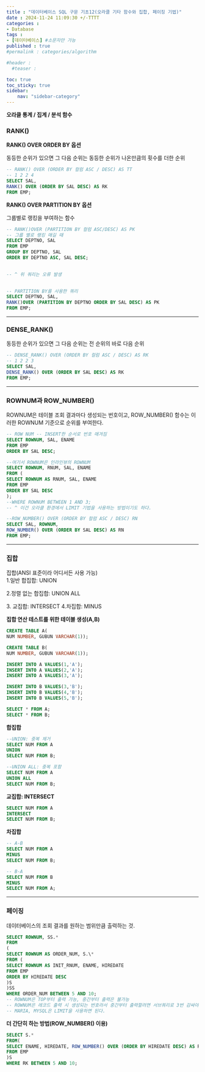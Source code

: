 ```yaml
---
title : "데이터베이스 SQL 구문 기초12(오라클 기타 함수와 집합, 페이징 기법)"
date : 2024-11-24 11:09:30 +/-TTTT
categories : 
- Database
tags : 
- [데이터베이스] #소문자만 가능
published : true
#permalink : categories/algorithm

#header :
  #teaser : 

toc: true
toc_sticky: true
sidebar:
    nav: "sidebar-category"
---
```


**오라클 통계 / 집계 / 분석 함수**

### RANK()
**RANK() OVER ORDER BY 옵션**

동등한 순위가 있으면 그 다음 순위는 동등한 순위가 나온만큼의 횟수를 더한 순위

```sql
-- RANK() OVER (ORDER BY 컬럼 ASC / DESC) AS TT  
-- 1 2 2 4  
SELECT SAL,  
RANK() OVER (ORDER BY SAL DESC) AS RK  
FROM EMP;
```

**RANK() OVER PARTITION BY 옵션**

그룹별로 랭킹을 부여하는 함수

```sql
-- RANK()OVER (PARTITION BY 컬럼 ASC/DESC) AS PK  
-- 그룹 별로 랭킹 매길 때  
SELECT DEPTNO, SAL  
FROM EMP  
GROUP BY DEPTNO, SAL  
ORDER BY DEPTNO ASC, SAL DESC;

  
-- ^ 위 쿼리는 오류 발생

  
-- PARTITION BY를 사용한 쿼리  
SELECT DEPTNO, SAL,  
RANK()OVER (PARTITION BY DEPTNO ORDER BY SAL DESC) AS PK  
FROM EMP;
```
* * *

### DENSE_RANK()
동등한 순위가 있으면 그 다음 순위는 전 순위의 바로 다음 순위
```sql
-- DENSE_RANK() OVER (ORDER BY 컬럼 ASC / DESC) AS RK  
-- 1 2 2 3  
SELECT SAL,  
DENSE_RANK() OVER (ORDER BY SAL DESC) AS RK  
FROM EMP;
```
* * *

### ROWNUM과 ROW_NUMBER()

ROWNUM은 테이블 조회 결과마다 생성되는 번호이고, ROW_NUMBER() 함수는 이러한 ROWNUM 기준으로 순위를 부여한다.

```sql
-- ROW NUM -- INSERT한 순서로 번호 매겨짐  
SELECT ROWNUM, SAL, ENAME  
FROM EMP  
ORDER BY SAL DESC;

--여기서 ROWNUM은 인라인뷰의 ROWNUM  
SELECT ROWNUM, RNUM, SAL, ENAME  
FROM (  
SELECT ROWNUM AS RNUM, SAL, ENAME  
FROM EMP  
ORDER BY SAL DESC  
);  
--WHERE ROWNUM BETWEEN 1 AND 3;  
-- ^ 이건 오라클 환경에서 LIMIT 기법을 사용하는 방법이기도 하다.

--ROW_NUMBER() OVER (ORDER BY 컬럼 ASC / DESC) RN  
SELECT SAL, ROWNUM,  
ROW_NUMBER() OVER (ORDER BY SAL DESC) AS RN  
FROM EMP;
```
* * *

### 집합 

집합(ANSI 표준이라 어디서든 사용 가능)  
1\.일반 합집합: UNION

2\.정렬 없는 합집합: UNION ALL

3\. 교집합: INTERSECT 4.차집합: MINUS

**집합 연산 테스트를 위한 테이블 생성(A,B)**

```sql
CREATE TABLE A(  
NUM NUMBER, GUBUN VARCHAR(1));

CREATE TABLE B(  
NUM NUMBER, GUBUN VARCHAR(1));

INSERT INTO A VALUES(1,'A');  
INSERT INTO A VALUES(2,'A');  
INSERT INTO A VALUES(3,'A');

INSERT INTO B VALUES(3,'B');  
INSERT INTO B VALUES(4,'B');  
INSERT INTO B VALUES(5,'B');

SELECT * FROM A;  
SELECT * FROM B;
```

**합집합**
```sql
--UNION: 중복 제거  
SELECT NUM FROM A  
UNION  
SELECT NUM FROM B;

--UNION ALL: 중복 포함  
SELECT NUM FROM A  
UNION ALL  
SELECT NUM FROM B;
```
**교집합: INTERSECT**
```sql  
SELECT NUM FROM A  
INTERSECT  
SELECT NUM FROM B;
```
**차집합**
```sql
-- A-B  
SELECT NUM FROM A  
MINUS  
SELECT NUM FROM B;

-- B-A  
SELECT NUM FROM B  
MINUS  
SELECT NUM FROM A;
```
* * *

### 페이징

데이터베이스의 조회 결과를 원하는 범위만큼 출력하는 것.

```sql
SELECT ROWNUM, SS.*  
FROM  
(  
SELECT ROWNUM AS ORDER_NUM, S.\*  
FROM (  
SELECT ROWNUM AS INIT_RNUM, ENAME, HIREDATE  
FROM EMP  
ORDER BY HIREDATE DESC  
)S  
)SS  
WHERE ORDER_NUM BETWEEN 5 AND 10;  
-- ROWNUM은 TOP부터 출력 가능, 중간부터 출력은 불가능  
-- ROWNUM은 레코드 출력 시 생성되는 번호라서 중간부터 출력할려면 서브쿼리로 3번 감싸야 한다.  
-- MARIA, MYSQL은 LIMIT을 사용하면 된다.
```

**더 간단히 하는 방법(ROW_NUMBER() 이용)** 
```sql
SELECT S.*  
FROM(  
SELECT ENAME, HIREDATE, ROW_NUMBER() OVER (ORDER BY HIREDATE DESC) AS RK  
FROM EMP  
)S  
WHERE RK BETWEEN 5 AND 10;
```